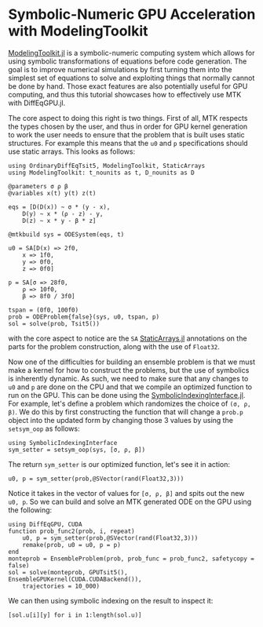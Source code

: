 # Symbolic-Numeric GPU Acceleration with ModelingToolkit

[ModelingToolkit.jl](https://docs.sciml.ai/ModelingToolkit/stable/) is a symbolic-numeric
computing system which allows for using symbolic transformations of equations before
code generation. The goal is to improve numerical simulations by first turning them into
the simplest set of equations to solve and exploiting things that normally cannot be done
by hand. Those exact features are also potentially useful for GPU computing, and thus this
tutorial showcases how to effectively use MTK with DiffEqGPU.jl.

The core aspect to doing this right is two things. First of all, MTK respects the types
chosen by the user, and thus in order for GPU kernel generation to work the user needs
to ensure that the problem that is built uses static structures. For example this means
that the `u0` and `p` specifications should use static arrays. This looks as follows:

```@example mtk
using OrdinaryDiffEqTsit5, ModelingToolkit, StaticArrays
using ModelingToolkit: t_nounits as t, D_nounits as D

@parameters σ ρ β
@variables x(t) y(t) z(t)

eqs = [D(D(x)) ~ σ * (y - x),
    D(y) ~ x * (ρ - z) - y,
    D(z) ~ x * y - β * z]

@mtkbuild sys = ODESystem(eqs, t)

u0 = SA[D(x) => 2f0,
    x => 1f0,
    y => 0f0,
    z => 0f0]

p = SA[σ => 28f0,
    ρ => 10f0,
    β => 8f0 / 3f0]

tspan = (0f0, 100f0)
prob = ODEProblem{false}(sys, u0, tspan, p)
sol = solve(prob, Tsit5())
```

with the core aspect to notice are the `SA`
[StaticArrays.jl](https://github.com/JuliaArrays/StaticArrays.jl) annotations on the parts
for the problem construction, along with the use of `Float32`.

Now one of the difficulties for building an ensemble problem is that we must make a kernel
for how to construct the problems, but the use of symbolics is inherently dynamic. As such,
we need to make sure that any changes to `u0` and `p` are done on the CPU and that we
compile an optimized function to run on the GPU. This can be done using the
[SymbolicIndexingInterface.jl](https://docs.sciml.ai/SymbolicIndexingInterface/stable/).
For example, let's define a problem which randomizes the choice of `(σ, ρ, β)`. We do this
by first constructing the function that will change a `prob.p` object into the updated
form by changing those 3 values by using the `setsym_oop` as follows:

```@example mtk
using SymbolicIndexingInterface
sym_setter = setsym_oop(sys, [σ, ρ, β])
```

The return `sym_setter` is our optimized function, let's see it in action:

```@example mtk
u0, p = sym_setter(prob,@SVector(rand(Float32,3)))
```

Notice it takes in the vector of values for `[σ, ρ, β]` and spits out the new `u0, p`. So
we can build and solve an MTK generated ODE on the GPU using the following:

```@example mtk
using DiffEqGPU, CUDA
function prob_func2(prob, i, repeat)
    u0, p = sym_setter(prob,@SVector(rand(Float32,3)))
    remake(prob, u0 = u0, p = p)
end
monteprob = EnsembleProblem(prob, prob_func = prob_func2, safetycopy = false)
sol = solve(monteprob, GPUTsit5(), EnsembleGPUKernel(CUDA.CUDABackend()),
    trajectories = 10_000)
```

We can then using symbolic indexing on the result to inspect it:

```@example mtk
[sol.u[i][y] for i in 1:length(sol.u)]
```
